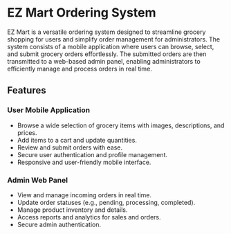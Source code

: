 # EZ Mart Ordering System

EZ Mart is a versatile ordering system designed to streamline grocery shopping for users and simplify order management for administrators. The system consists of a mobile application where users can browse, select, and submit grocery orders effortlessly. The submitted orders are then transmitted to a web-based admin panel, enabling administrators to efficiently manage and process orders in real time.

## Features

### User Mobile Application
- Browse a wide selection of grocery items with images, descriptions, and prices.
- Add items to a cart and update quantities.
- Review and submit orders with ease.
- Secure user authentication and profile management.
- Responsive and user-friendly mobile interface.

### Admin Web Panel
- View and manage incoming orders in real time.
- Update order statuses (e.g., pending, processing, completed).
- Manage product inventory and details.
- Access reports and analytics for sales and orders.
- Secure admin authentication.
